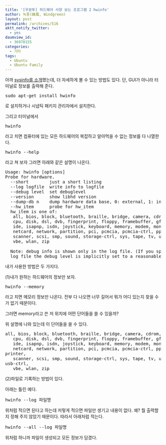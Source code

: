 ```yaml
---
title: '[우분투] 하드웨어 사양 보는 프로그램 2 hwinfo'
author: 녹풍(綠風, Windgreen)
layout: post
permalink: /archives/516
aktt_notify_twitter:
  - yes
daumview_id:
  - 36970155
categories:
  - 기타
tags:
  - Ubuntu
  - Ubuntu Family
---
```

아까 <a title="[우분투] 하드웨어 사양 보는 프로그램 sysinfo" href="http://mytory.net/archives/513" target="_blank">sysinfo를 소개</a>했는데, 더 자세하게 볼 수 있는 방법도 있다. 단, GUI가 아니라 터미널로 정보를 출력해 준다.

<pre class="brush:plain">sudo apt-get install hwinfo</pre>

로 설치하거나 시냅틱 패키지 관리자에서 설치한다.

그리고 터미널에서

<pre class="brush:plain">hwinfo</pre>

라고 치면 컴퓨터에 있는 모든 하드웨어의 복잡하고 알아먹을 수 없는 정보를 다 나열한다.

<pre class="brush:plain">hwinfo --help</pre>

라고 쳐 보자 그러면 아래와 같은 설명이 나온다.

<pre class="brush:plain">Usage: hwinfo [options]
Probe for hardware.
  --short        just a short listing
  --log logfile  write info to logfile
  --debug level  set debuglevel
  --version      show libhd version
  --dump-db n    dump hardware data base, 0: external, 1: internal
  --hw_item      probe for hw_item
  hw_item is one of:
   all, bios, block, bluetooth, braille, bridge, camera, cdrom, chipcard,
   cpu, disk, dsl, dvb, fingerprint, floppy, framebuffer, gfxcard, hub,
   ide, isapnp, isdn, joystick, keyboard, memory, modem, monitor, mouse,
   netcard, network, partition, pci, pcmcia, pcmcia-ctrl, pppoe, printer,
   scanner, scsi, smp, sound, storage-ctrl, sys, tape, tv, usb, usb-ctrl,
   vbe, wlan, zip

  Note: debug info is shown only in the log file. (If you specify a
  log file the debug level is implicitly set to a reasonable value.)</pre>

내가 사용한 방법은 두 가지다.

(1)내가 원하는 하드웨어의 정보만 보자.

<pre class="brush:plain">hwinfo --memory</pre>

라고 치면 메모리 정보만 나온다. 전부 다 나오면 너무 길어서 뭐가 어디 있는지 찾을 수가 없기 때문이다.

그러면 memory라고 쓴 저 위치에 어떤 단어들을 쓸 수 있을까?

위 설명에 나와 있는데 이 단어들을 쓸 수 있다.

<pre class="brush:plain">all, bios, block, bluetooth, braille, bridge, camera, cdrom, chipcard,
   cpu, disk, dsl, dvb, fingerprint, floppy, framebuffer, gfxcard, hub,
   ide, isapnp, isdn, joystick, keyboard, memory, modem, monitor, mouse,
   netcard, network, partition, pci, pcmcia, pcmcia-ctrl, pppoe,
printer,
   scanner, scsi, smp, sound, storage-ctrl, sys, tape, tv, usb,
usb-ctrl,
   vbe, wlan, zip</pre>

(2)파일로 기록하는 방법이 있다.

아래는 틀린 예다.

<pre class="brush:plain">hwinfo --log 파일명</pre>

위처럼 적으면 된다고 하는데 저렇게 적으면 파일만 생기고 내용이 없다. 왜? 뭘 출력할지 정해 주지 않았기 때문이다. 따라서 아래처럼 적는다.

<pre class="brush:plain">hwinfo --all --log 파일명</pre>

위처럼 하니까 파일이 생성되고 모든 정보가 담겼다.